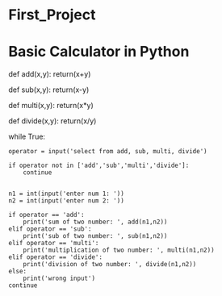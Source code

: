 # First_Project
# Basic Calculator in Python

def add(x,y):
    return(x+y)
    
def sub(x,y):
    return(x-y)
    
def multi(x,y):
    return(x*y)
    
def divide(x,y):
    return(x/y)



while True:
    
    operator = input('select from add, sub, multi, divide')
    
    if operator not in ['add','sub','multi','divide']:
        continue
        

    n1 = int(input('enter num 1: '))
    n2 = int(input('enter num 2: '))

    if operator == 'add':
        print('sum of two number: ', add(n1,n2))
    elif operator == 'sub':
        print('sub of two number: ', sub(n1,n2))
    elif operator == 'multi':
        print('multiplication of two number: ', multi(n1,n2))
    elif operator == 'divide':
        print('division of two number: ', divide(n1,n2))
    else:
        print('wrong input')
    continue
    
    
